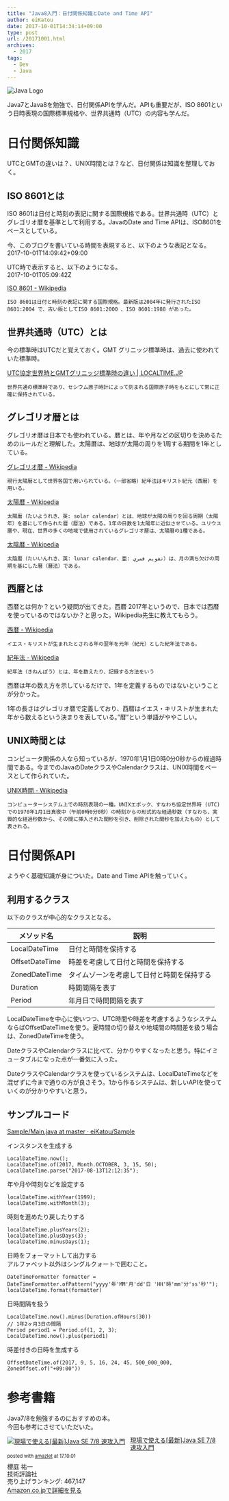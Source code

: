 ```yaml
---
title: "Java8入門：日付関係知識とDate and Time API"
author: eiKatou
date: 2017-10-01T14:34:14+09:00
type: post
url: /20171001.html
archives:
  - 2017
tags:
  - Dev
  - Java
---
```


![Java Logo](/uploads/logo/java.png)

Java7とJava8を勉強で、日付関係APIを学んだ。APIも重要だが、ISO 8601という日時表現の国際標準規格や、世界共通時（UTC）の内容も学んだ。

<!--more-->

# 日付関係知識
UTCとGMTの違いは？、UNIX時間とは？など、日付関係は知識を整理しておく。

## ISO 8601とは
ISO 8601は日付と時刻の表記に関する国際規格である。世界共通時（UTC）とグレゴリオ暦を基準として利用する。JavaのDate and Time APIは、ISO8601をベースとしている。

今、このブログを書いている時間を表現すると、以下のような表記となる。  
2017-10-01T14:09:42+09:00

UTC時で表示すると、以下のようになる。  
2017-10-01T05:09:42Z


[ISO 8601 - Wikipedia](https://ja.wikipedia.org/wiki/ISO_8601)

    ISO 8601は日付と時刻の表記に関する国際規格。最新版は2004年に発行されたISO 8601:2004 で、古い版としてISO 8601:2000 、ISO 8601:1988 があった。

## 世界共通時（UTC）とは
今の標準時はUTCだと覚えておく。GMT グリニッジ標準時は、過去に使われていた標準時。

[UTC協定世界時とGMTグリニッジ標準時の違い | LOCALTIME.JP](https://www.localtime.jp/utc-gmt/)

    世界共通の標準時であり、セシウム原子時計によって刻まれる国際原子時をもとにして常に正確に保持されている。


## グレゴリオ暦とは
グレゴリオ暦は日本でも使われている。暦とは、年や月などの区切りを決めるためのルールだと理解した。太陽暦は、地球が太陽の周りを1周する期間を1年としている。

[グレゴリオ暦 - Wikipedia](https://ja.wikipedia.org/wiki/%E3%82%B0%E3%83%AC%E3%82%B4%E3%83%AA%E3%82%AA%E6%9A%A6)

    現行太陽暦として世界各国で用いられている。（一部省略）紀年法はキリスト紀元（西暦）を用いる。

[太陽暦 - Wikipedia](https://ja.wikipedia.org/wiki/%E5%A4%AA%E9%99%BD%E6%9A%A6)

    太陽暦（たいようれき、英: solar calendar）とは、地球が太陽の周りを回る周期（太陽年）を基にして作られた暦（暦法）である。1年の日数を1太陽年に近似させている。ユリウス暦や、現在、世界の多くの地域で使用されているグレゴリオ暦は、太陽暦の1種である。

[太陰暦 - Wikipedia](https://ja.wikipedia.org/wiki/%E5%A4%AA%E9%99%B0%E6%9A%A6)

    太陰暦（たいいんれき、英: lunar calendar、亜: تقويم قمري‎）は、月の満ち欠けの周期を基にした暦（暦法）である。

## 西暦とは
西暦とは何か？という疑問が出てきた。西暦 2017年というので、日本では西暦を使っているのではないか？と思った。Wikipedia先生に教えてもらう。


[西暦 - Wikipedia](https://ja.wikipedia.org/wiki/%E8%A5%BF%E6%9A%A6)

    イエス・キリストが生まれたとされる年の翌年を元年（紀元）とした紀年法である。

[紀年法 - Wikipedia](https://ja.wikipedia.org/wiki/%E7%B4%80%E5%B9%B4%E6%B3%95)

    紀年法（きねんぽう）とは、年を数えたり、記録する方法をいう

西暦は年の数え方を示しているだけで、1年を定義するものではないということが分かった。

1年の長さはグレゴリオ暦で定義しており、西暦はイエス・キリストが生まれた年から数えるという決まりを表している。”暦”という単語がややこしい。


## UNIX時間とは
コンピュータ関係の人なら知っているが、1970年1月1日0時0分0秒からの経過時間である。今までのJavaのDateクラスやCalendarクラスは、UNIX時間をベースとして作られていた。

[UNIX時間 - Wikipedia](https://ja.wikipedia.org/wiki/UNIX%E6%99%82%E9%96%93)

    コンピューターシステム上での時刻表現の一種。UNIXエポック、すなわち協定世界時 (UTC) での1970年1月1日真夜中（午前0時0分0秒）の時刻からの形式的な経過秒数（すなわち、実質的な経過秒数から、その間に挿入された閏秒を引き、削除された閏秒を加えたもの）として表される。


# 日付関係API
ようやく基礎知識が身についた。Date and Time APIを触っていく。

## 利用するクラス
以下のクラスが中心的なクラスとなる。

| メソッド名 | 説明 |
| ------- | ------- |
| LocalDateTime | 日付と時間を保持する |
| OffsetDateTime | 時差を考慮して日付と時間を保持する |
| ZonedDateTime | タイムゾーンを考慮して日付と時間を保持する |
| Duration | 時間間隔を表す |
| Period | 年月日で時間間隔を表す |


LocalDateTimeを中心に使いつつ、UTC時間や時差を考慮するようなシステムならばOffsetDateTimeを使う。夏時間の切り替えや地域間の時間差を扱う場合は、ZonedDateTimeを使う。

DateクラスやCalendarクラスに比べて、分かりやすくなったと思う。特にイミュータブルになった点が一番気に入った。

DateクラスやCalendarクラスを使っているシステムは、LocalDateTimeなどを混ぜずに今まで通りの方が良さそう。1から作るシステムは、新しいAPIを使っていくのが分かりやすいと思う。

## サンプルコード
[Sample/Main.java at master · eiKatou/Sample](https://github.com/eiKatou/Sample/blob/master/Java/Eclipse/Java7and8/src/datetime/Main.java)


インスタンスを生成する

    LocalDateTime.now();
    LocalDateTime.of(2017, Month.OCTOBER, 3, 15, 50);
    LocalDateTime.parse("2017-08-13T12:12:35");

年や月や時刻などを設定する

    localDateTime.withYear(1999);
    localDateTime.withMonth(3);

時刻を進めたり戻したりする

    localDateTime.plusYears(2);
    localDateTime.plusDays(3);
    localDateTime.minusDays(1);

日時をフォーマットして出力する  
アルファベット以外はシングルクォートで囲むこと。

    DateTimeFormatter formatter = DateTimeFormatter.ofPattern("yyyy'年'MM'月'dd'日 'HH'時'mm'分'ss'秒'");
    localDateTime.format(formatter)

日時間隔を扱う

    LocalDateTime.now().minus(Duration.ofHours(30))
    // 1年2ヶ月3日の間隔
    Period period1 = Period.of(1, 2, 3);
    LocalDateTime.now().plus(period1)

時差付きの日時を生成する

    OffsetDateTime.of(2017, 9, 5, 16, 24, 45, 500_000_000, ZoneOffset.of("+09:00"))


# 参考書籍
Java7/8を勉強するのにおすすめの本。  
今回も参考にさせていただいた。

<div class="amazlet-box" style="margin-bottom:0px;"><div class="amazlet-image" style="float:left;margin:0px 12px 1px 0px;"><a href="http://www.amazon.co.jp/exec/obidos/ASIN/4774177385/eikatou-22/ref=nosim/" name="amazletlink" target="_blank"><img src="https://images-fe.ssl-images-amazon.com/images/I/51ItVl5Qr2L._SL160_.jpg" alt="現場で使える[最新]Java SE 7/8 速攻入門" style="border: none;" /></a></div><div class="amazlet-info" style="line-height:120%; margin-bottom: 10px"><div class="amazlet-name" style="margin-bottom:10px;line-height:120%"><a href="http://www.amazon.co.jp/exec/obidos/ASIN/4774177385/eikatou-22/ref=nosim/" name="amazletlink" target="_blank">現場で使える[最新]Java SE 7/8 速攻入門</a><div class="amazlet-powered-date" style="font-size:80%;margin-top:5px;line-height:120%">posted with <a href="http://www.amazlet.com/" title="amazlet" target="_blank">amazlet</a> at 17.10.01</div></div><div class="amazlet-detail">櫻庭 祐一 <br />技術評論社 <br />売り上げランキング: 467,147<br /></div><div class="amazlet-sub-info" style="float: left;"><div class="amazlet-link" style="margin-top: 5px"><a href="http://www.amazon.co.jp/exec/obidos/ASIN/4774177385/eikatou-22/ref=nosim/" name="amazletlink" target="_blank">Amazon.co.jpで詳細を見る</a></div></div></div><div class="amazlet-footer" style="clear: left"></div></div>


